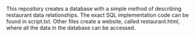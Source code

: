 This repository creates a database with a simple method of describing restaurant data relationships.
The exact SQL implementation code can be found in script.txt.
Other files create a website, called restaurant.html, where all the data in the database can be accessed.
